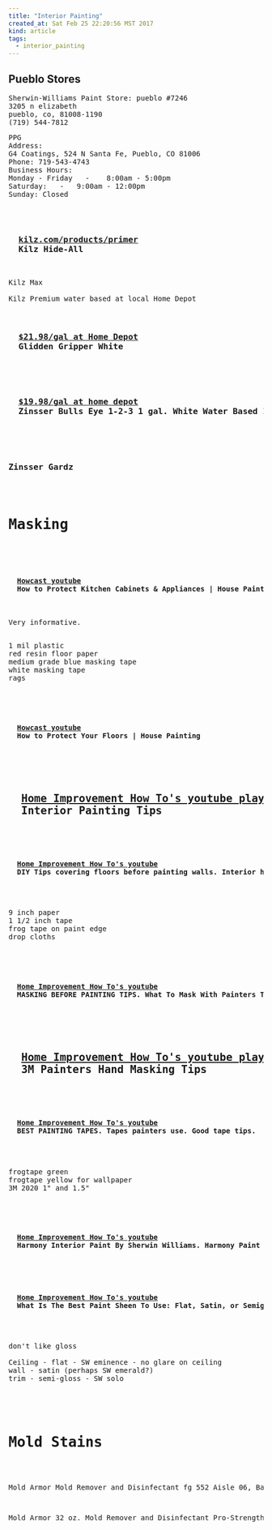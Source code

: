 ```yaml
---
title: "Interior Painting"
created_at: Sat Feb 25 22:20:56 MST 2017
kind: article
tags:
  - interior_painting
---
```


<h2>Pueblo Stores</h2>

<pre>
Sherwin-Williams Paint Store: pueblo #7246
3205 n elizabeth
pueblo, co, 81008-1190
(719) 544-7812 
</pre>



<pre>
PPG
Address:
G4 Coatings, 524 N Santa Fe, Pueblo, CO 81006
Phone: 719-543-4743
Business Hours:
Monday - Friday   -    8:00am - 5:00pm
Saturday:   -   9:00am - 12:00pm
Sunday: Closed
<pre>

<h3>
  <a href="http://www.kilz.com/products/primer/kilz-hide-all" target="_blank">kilz.com/products/primer</a>
  Kilz Hide-All
</h3>

Kilz Max

Kilz Premium water based at local Home Depot

<h3>
  <a href="http://www.homedepot.com/p/Glidden-Professional-1-gal-Gripper-White-Primer-Sealer-GPG-0000-01/100166028" target="_blank">$21.98/gal at Home Depot</a>
  Glidden Gripper White
</h3>

<h3>
  <a href="http://www.homedepot.com/p/Zinsser-Bulls-Eye-1-2-3-1-gal-White-Water-Based-Interior-Exterior-Primer-and-Sealer-2001/100398391" target="_blank">$19.98/gal at home depot</a>
  Zinsser Bulls Eye 1-2-3 1 gal. White Water Based Interior/Exterior Primer and Sealer
</h3>

<h3>
Zinsser Gardz
</h3>

<h1>Masking</h1>

<h4>
  <a href="https://www.youtube.com/watch?v=zXSJwBrye7U" target="_blank">Howcast youtube</a>
  How to Protect Kitchen Cabinets & Appliances | House Painting
</h4>

Very informative.

<pre>
1 mil plastic
red resin floor paper
medium grade blue masking tape
white masking tape
rags
</pre>

<h4>
  <a href="https://www.youtube.com/watch?v=jR6oH5069-s" target="_blank">Howcast youtube</a>
  How to Protect Your Floors | House Painting
</h4>


<h2>
  <a href="https://www.youtube.com/playlist?list=PLi9YvN608CdEjrmUE03kqRMzbCHIpYsmv" target="_blank">Home Improvement How To's youtube playlist</a>
  Interior Painting Tips
</h2>

<h4>
  <a href="https://www.youtube.com/watch?v=sZ_bj6rlXxk" target="_blank">Home Improvement How To's youtube</a>
  DIY Tips covering floors before painting walls. Interior house painting hacks & tutorials
</h4>

<pre>
9 inch paper
1 1/2 inch tape
frog tape on paint edge
drop cloths
</pre>

<h4>
  <a href="https://www.youtube.com/watch?v=B1jYfIc_Fgs" target="_blank">Home Improvement How To's youtube</a>
  MASKING BEFORE PAINTING TIPS. What To Mask With Painters Tape and a Handmasker. Interior masking
</h4>

<h2>
  <a href="https://www.youtube.com/playlist?list=PLi9YvN608CdGdeW9NMrsB0QuUN4wNdAwD" target="_blank">Home Improvement How To's youtube playlist</a>
  3M Painters Hand Masking Tips
</h2>

<h4>
  <a href="https://www.youtube.com/watch?v=Q37QaMcWbwE" target="_blank">Home Improvement How To's youtube</a>
  BEST PAINTING TAPES. Tapes painters use. Good tape tips.
</h4>

<pre>
frogtape green
frogtape yellow for wallpaper
3M 2020 1" and 1.5"
</pre>

<h4>
  <a href="https://www.youtube.com/watch?v=_oIct2J6mjU" target="_blank">Home Improvement How To's youtube</a>
  Harmony Interior Paint By Sherwin Williams. Harmony Paint No Voc No Odor
</h4>

<h4>
  <a href="https://www.youtube.com/watch?v=4kKDmaA2wxw" target="_blank">Home Improvement How To's youtube</a>
  What Is The Best Paint Sheen To Use: Flat, Satin, or Semigloss?
</h4>

<pre>
don't like gloss

Ceiling - flat - SW eminence - no glare on ceiling
wall - satin (perhaps SW emerald?)
trim - semi-gloss - SW solo

</pre>

<h1>Mold Stains</h1>


Mold Armor Mold Remover and Disinfectant fg 552
Aisle 06, Bay 020

Mold Armor
32 oz. Mold Remover and Disinfectant Pro-Strength

<!--
html boilerplate
<a href="" target="_blank"></a>
<a name=""></a>
<img src="" width="400px">
<ul>
  <li></li>
</ul>
<pre>
</pre>
<pre><code>
</code></pre>
<math xmlns='http://www.w3.org/1998/Math/MathML' display='block'>
</math>
-->
